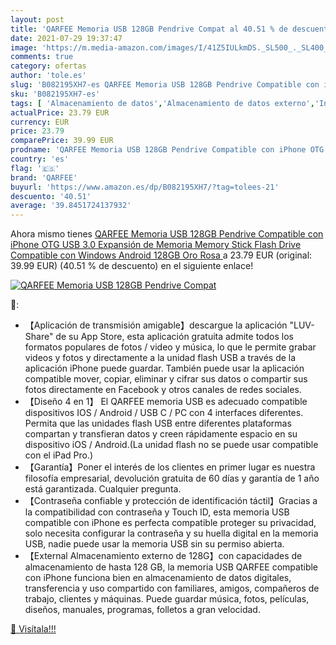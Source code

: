 ```yaml
---
layout: post
title: 'QARFEE Memoria USB 128GB Pendrive Compat al 40.51 % de descuento'
date: 2021-07-29 19:37:47
image: 'https://m.media-amazon.com/images/I/41Z5IULkmDS._SL500_._SL400_.jpg'
comments: true
category: ofertas
author: 'tole.es'
slug: 'B082195XH7-es QARFEE Memoria USB 128GB Pendrive Compatible con iPhone...'
sku: 'B082195XH7-es'
tags: [ 'Almacenamiento de datos','Almacenamiento de datos externo','Informática','Memorias USB','iphone','qarfee', ]
actualPrice: 23.79 EUR
currency: EUR
price: 23.79
comparePrice: 39.99 EUR
prodname: 'QARFEE Memoria USB 128GB Pendrive Compatible con iPhone OTG USB 3.0 Expansión de Memoria Memory Stick Flash Drive Compatible con Windows Android  128GB  Oro Rosa '
country: 'es'
flag: '🇪🇸'
brand: 'QARFEE'
buyurl: 'https://www.amazon.es/dp/B082195XH7/?tag=tolees-21'
descuento: '40.51'
average: '39.8451724137932'
---
```


Ahora mismo tienes [QARFEE Memoria USB 128GB Pendrive Compatible con iPhone OTG USB 3.0 Expansión de Memoria Memory Stick Flash Drive Compatible con Windows Android  128GB  Oro Rosa ](https://www.amazon.es/dp/B082195XH7/?tag=tolees-21) a 23.79 EUR (original: 39.99 EUR) (40.51 %  de descuento) en el siguiente enlace!

[![QARFEE Memoria USB 128GB Pendrive Compat](https://m.media-amazon.com/images/I/41Z5IULkmDS._SL500_._SL400_.jpg)](https://www.amazon.es/dp/B082195XH7/?tag=tolees-21)

🔎:

- 【Aplicación de transmisión amigable】descargue la aplicación "LUV-Share" de su App Store, esta aplicación gratuita admite todos los formatos populares de fotos / video y música, lo que le permite grabar videos y fotos y directamente a la unidad flash USB a través de la aplicación iPhone puede guardar. También puede usar la aplicación compatible mover, copiar, eliminar y cifrar sus datos o compartir sus fotos directamente en Facebook y otros canales de redes sociales.
- 【Diseño 4 en 1】 El QARFEE memoria USB es adecuado compatible dispositivos IOS / Android / USB C / PC con 4 interfaces diferentes. Permita que las unidades flash USB entre diferentes plataformas compartan y transfieran datos y creen rápidamente espacio en su dispositivo iOS / Android.(La unidad flash no se puede usar compatible con el iPad Pro.)
- 【Garantía】Poner el interés de los clientes en primer lugar es nuestra filosofía empresarial, devolución gratuita de 60 días y garantía de 1 año está garantizada. Cualquier pregunta.
- 【Contraseña confiable y protección de identificación táctil】Gracias a la compatibilidad con contraseña y Touch ID, esta memoria USB compatible con iPhone es perfecta compatible proteger su privacidad, solo necesita configurar la contraseña y su huella digital en la memoria USB, nadie puede usar la memoria USB sin su permiso abierta.
- 【External Almacenamiento externo de 128G】con capacidades de almacenamiento de hasta 128 GB, la memoria USB QARFEE compatible con iPhone funciona bien en almacenamiento de datos digitales, transferencia y uso compartido con familiares, amigos, compañeros de trabajo, clientes y máquinas. Puede guardar música, fotos, películas, diseños, manuales, programas, folletos a gran velocidad.

[🛒 Visítala!!!](https://www.amazon.es/dp/B082195XH7/?tag=tolees-21)
